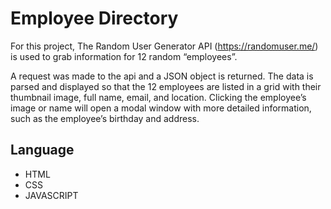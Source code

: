 # Employee Directory

For this project, The Random User Generator API (<https://randomuser.me/>) is used to grab information for 12 random “employees”.

A request was made to the api and a JSON object is returned. The data is parsed and displayed so that the 12 employees are listed in a grid with their thumbnail image, full name, email, and location. Clicking the employee’s image or name will open a modal window with more detailed information, such as the employee’s birthday and address.

## Language

- HTML
- CSS
- JAVASCRIPT
